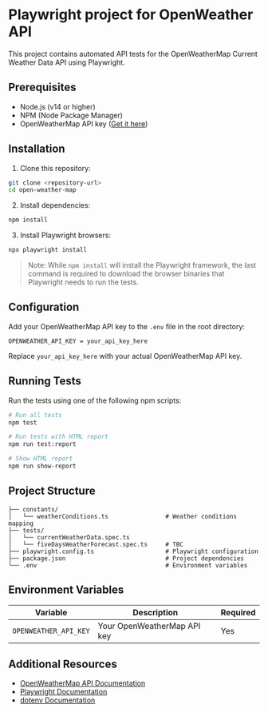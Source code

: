 # Playwright project for OpenWeather API

This project contains automated API tests for the OpenWeatherMap Current Weather Data API using Playwright.

## Prerequisites

- Node.js (v14 or higher)
- NPM (Node Package Manager)
- OpenWeatherMap API key ([Get it here](https://openweathermap.org/api))

## Installation

1. Clone this repository:
```bash
git clone <repository-url>
cd open-weather-map
```

2. Install dependencies:
```bash
npm install
```

3. Install Playwright browsers:
```bash
npx playwright install
```

> Note: While `npm install` will install the Playwright framework, the last command is required to download the browser binaries that Playwright needs to run the tests.

## Configuration

Add your OpenWeatherMap API key to the `.env` file in the root directory:
```
OPENWEATHER_API_KEY = your_api_key_here
```

Replace `your_api_key_here` with your actual OpenWeatherMap API key.

## Running Tests

Run the tests using one of the following npm scripts:

```bash
# Run all tests
npm test

# Run tests with HTML report
npm run test:report

# Show HTML report
npm run show-report
```

## Project Structure

```
├── constants/
│   └── weatherConditions.ts                # Weather conditions mapping
├── tests/
│   └── currentWeatherData.spec.ts    
│   └── fiveDaysWeatherForecast.spec.ts     # TBC 
├── playwright.config.ts                    # Playwright configuration
├── package.json                            # Project dependencies
└── .env                                    # Environment variables
```

## Environment Variables

| Variable | Description | Required |
|----------|-------------|----------|
| `OPENWEATHER_API_KEY` | Your OpenWeatherMap API key | Yes |

## Additional Resources

- [OpenWeatherMap API Documentation](https://openweathermap.org/current)
- [Playwright Documentation](https://playwright.dev)
- [dotenv Documentation](https://github.com/motdotla/dotenv)